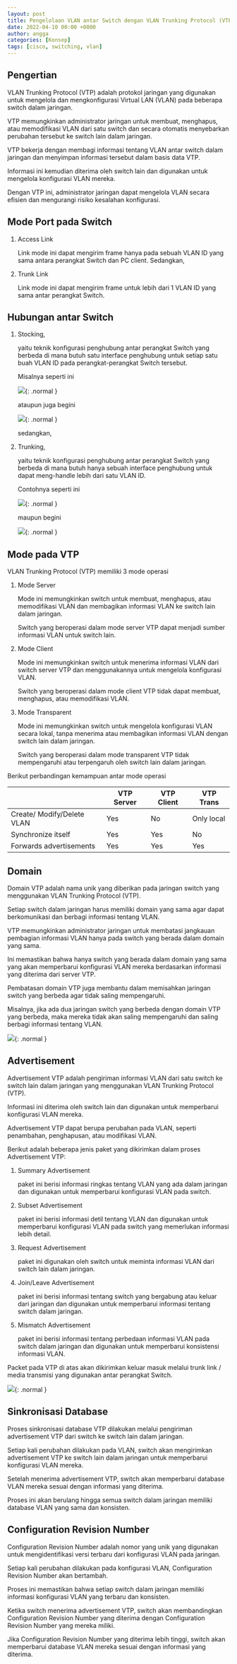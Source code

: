 ```yaml
---
layout: post
title: Pengelolaan VLAN antar Switch dengan VLAN Trunking Protocol (VTP)
date: 2022-04-10 00:00 +0000
author: angga
categories: [Konsep]
tags: [cisco, switching, vlan]
---
```


## Pengertian

VLAN Trunking Protocol (VTP) adalah protokol jaringan yang digunakan untuk mengelola dan mengkonfigurasi Virtual LAN (VLAN) pada beberapa switch dalam jaringan.

VTP memungkinkan administrator jaringan untuk membuat, menghapus, atau memodifikasi VLAN dari satu switch dan secara otomatis menyebarkan perubahan tersebut ke switch lain dalam jaringan.

VTP bekerja dengan membagi informasi tentang VLAN antar switch dalam jaringan dan menyimpan informasi tersebut dalam basis data VTP.

Informasi ini kemudian diterima oleh switch lain dan digunakan untuk mengelola konfigurasi VLAN mereka.

Dengan VTP ini, administrator jaringan dapat mengelola VLAN secara efisien dan mengurangi risiko kesalahan konfigurasi.

## Mode Port pada Switch

1. Access Link

   Link mode ini dapat mengirim frame hanya pada sebuah VLAN ID yang sama antara perangkat Switch dan PC client. Sedangkan,

1. Trunk Link

   Link mode ini dapat mengirim frame untuk lebih dari 1 VLAN ID yang sama antar perangkat Switch.

## Hubungan antar Switch

1. Stocking,

   yaitu teknik konfigurasi penghubung antar perangkat Switch yang berbeda di mana butuh satu interface penghubung untuk setiap satu buah VLAN ID pada perangkat-perangkat Switch tersebut.

   Misalnya seperti ini

   ![](/assets/img/2022-04-10-pengelolaan-vlan-antar-switch-menggunakan-vlan-trunking-protocol-vtp/01.png){: .normal }

   ataupun juga begini

   ![](/assets/img/2022-04-10-pengelolaan-vlan-antar-switch-menggunakan-vlan-trunking-protocol-vtp/02.png){: .normal }

   sedangkan,

1. Trunking,

   yaitu teknik konfigurasi penghubung antar perangkat Switch yang berbeda di mana butuh hanya sebuah interface penghubung untuk dapat meng-handle lebih dari satu VLAN ID.

   Contohnya seperti ini

   ![](/assets/img/2022-04-10-pengelolaan-vlan-antar-switch-menggunakan-vlan-trunking-protocol-vtp/03.png){: .normal }

   maupun begini

   ![](/assets/img/2022-04-10-pengelolaan-vlan-antar-switch-menggunakan-vlan-trunking-protocol-vtp/04.png){: .normal }

## Mode pada VTP

VLAN Trunking Protocol (VTP) memiliki 3 mode operasi

1. Mode Server

   Mode ini memungkinkan switch untuk membuat, menghapus, atau memodifikasi VLAN dan membagikan informasi VLAN ke switch lain dalam jaringan.

   Switch yang beroperasi dalam mode server VTP dapat menjadi sumber informasi VLAN untuk switch lain.

2. Mode Client

   Mode ini memungkinkan switch untuk menerima informasi VLAN dari switch server VTP dan menggunakannya untuk mengelola konfigurasi VLAN.

   Switch yang beroperasi dalam mode client VTP tidak dapat membuat, menghapus, atau memodifikasi VLAN.

3. Mode Transparent

   Mode ini memungkinkan switch untuk mengelola konfigurasi VLAN secara lokal, tanpa menerima atau membagikan informasi VLAN dengan switch lain dalam jaringan.

   Switch yang beroperasi dalam mode transparent VTP tidak mempengaruhi atau terpengaruh oleh switch lain dalam jaringan.

Berikut perbandingan kemampuan antar mode operasi

|                            | VTP Server | VTP Client | VTP Trans  |
| -------------------------- | ---------- | ---------- | ---------- |
| Create/ Modify/Delete VLAN | Yes        | No         | Only local |
| Synchronize itself         | Yes        | Yes        | No         |
| Forwards advertisements    | Yes        | Yes        | Yes        |

## Domain

Domain VTP adalah nama unik yang diberikan pada jaringan switch yang menggunakan VLAN Trunking Protocol (VTP).

Setiap switch dalam jaringan harus memiliki domain yang sama agar dapat berkomunikasi dan berbagi informasi tentang VLAN.

VTP memungkinkan administrator jaringan untuk membatasi jangkauan pembagian informasi VLAN hanya pada switch yang berada dalam domain yang sama.

Ini memastikan bahwa hanya switch yang berada dalam domain yang sama yang akan memperbarui konfigurasi VLAN mereka berdasarkan informasi yang diterima dari server VTP.

Pembatasan domain VTP juga membantu dalam memisahkan jaringan switch yang berbeda agar tidak saling mempengaruhi.

Misalnya, jika ada dua jaringan switch yang berbeda dengan domain VTP yang berbeda, maka mereka tidak akan saling mempengaruhi dan saling berbagi informasi tentang VLAN.

![](/assets/img/2022-04-10-pengelolaan-vlan-antar-switch-menggunakan-vlan-trunking-protocol-vtp/05.png){: .normal }

## Advertisement

Advertisement VTP adalah pengiriman informasi VLAN dari satu switch ke switch lain dalam jaringan yang menggunakan VLAN Trunking Protocol (VTP).

Informasi ini diterima oleh switch lain dan digunakan untuk memperbarui konfigurasi VLAN mereka.

Advertisement VTP dapat berupa perubahan pada VLAN, seperti penambahan, penghapusan, atau modifikasi VLAN.

Berikut adalah beberapa jenis paket yang dikirimkan dalam proses Advertisement VTP:

1. Summary Advertisement

   paket ini berisi informasi ringkas tentang VLAN yang ada dalam jaringan dan digunakan untuk memperbarui konfigurasi VLAN pada switch.

2. Subset Advertisement

   paket ini berisi informasi detil tentang VLAN dan digunakan untuk memperbarui konfigurasi VLAN pada switch yang memerlukan informasi lebih detail.

3. Request Advertisement

   paket ini digunakan oleh switch untuk meminta informasi VLAN dari switch lain dalam jaringan.

4. Join/Leave Advertisement

   paket ini berisi informasi tentang switch yang bergabung atau keluar dari jaringan dan digunakan untuk memperbarui informasi tentang switch dalam jaringan.

5. Mismatch Advertisement

   paket ini berisi informasi tentang perbedaan informasi VLAN pada switch dalam jaringan dan digunakan untuk memperbarui konsistensi informasi VLAN.

Packet pada VTP di atas akan dikirimkan keluar masuk melalui trunk link / media transmisi yang digunakan antar perangkat Switch.

![](/assets/img/2022-04-10-pengelolaan-vlan-antar-switch-menggunakan-vlan-trunking-protocol-vtp/06.png){: .normal }

## Sinkronisasi Database

Proses sinkronisasi database VTP dilakukan melalui pengiriman advertisement VTP dari switch ke switch lain dalam jaringan.

Setiap kali perubahan dilakukan pada VLAN, switch akan mengirimkan advertisement VTP ke switch lain dalam jaringan untuk memperbarui konfigurasi VLAN mereka.

Setelah menerima advertisement VTP, switch akan memperbarui database VLAN mereka sesuai dengan informasi yang diterima.

Proses ini akan berulang hingga semua switch dalam jaringan memiliki database VLAN yang sama dan konsisten.

## Configuration Revision Number

Configuration Revision Number adalah nomor yang unik yang digunakan untuk mengidentifikasi versi terbaru dari konfigurasi VLAN pada jaringan.

Setiap kali perubahan dilakukan pada konfigurasi VLAN, Configuration Revision Number akan bertambah.

Proses ini memastikan bahwa setiap switch dalam jaringan memiliki informasi konfigurasi VLAN yang terbaru dan konsisten.

Ketika switch menerima advertisement VTP, switch akan membandingkan Configuration Revision Number yang diterima dengan Configuration Revision Number yang mereka miliki.

Jika Configuration Revision Number yang diterima lebih tinggi, switch akan memperbarui database VLAN mereka sesuai dengan informasi yang diterima.
